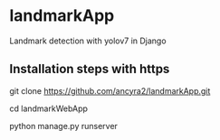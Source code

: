 # landmarkApp
Landmark detection with yolov7 in Django

## Installation steps with https
git clone https://github.com/ancyra2/landmarkApp.git  

cd landmarkWebApp  

python manage.py runserver  



